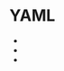 # YAML

- [](https://www.json2yaml.com/yaml-vs-json)
- [](http://sangsoonam.github.io/2017/03/13/yaml-vs-json.html)
- [](https://github.com/crdoconnor/strictyaml)
